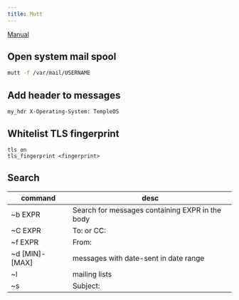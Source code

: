 ```yaml
---
title: Mutt
---
```


[Manual](http://www.mutt.org/doc/manual/)

## Open system mail spool

```bash
mutt -f /var/mail/USERNAME
```

## Add header to messages
```
my_hdr X-Operating-System: TempleOS
```

## Whitelist TLS fingerprint
```
tls on
tls_fingerprint <fingerprint>
```

## Search

| command        | desc                                            |
|----------------|-------------------------------------------------|
| ~b EXPR        | Search for messages containing EXPR in the body |
| ~C EXPR        | To: or CC:                                      |
| ~f EXPR        | From:                                           |
| ~d [MIN]-[MAX] | messages with date-sent in date range           |
| ~l             | mailing lists                                   |
| ~s             | Subject:                                        |


